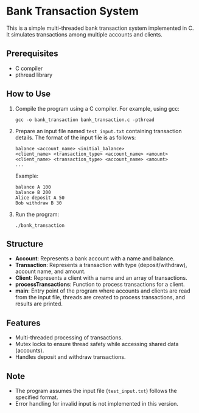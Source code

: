 # Bank Transaction System

This is a simple multi-threaded bank transaction system implemented in C. It simulates transactions among multiple accounts and clients.

## Prerequisites
- C compiler
- pthread library

## How to Use
1. Compile the program using a C compiler. For example, using gcc:
    ```
    gcc -o bank_transaction bank_transaction.c -pthread
    ```

2. Prepare an input file named `test_input.txt` containing transaction details. The format of the input file is as follows:
    ```
    balance <account_name> <initial_balance>
    <client_name> <transaction_type> <account_name> <amount>
    <client_name> <transaction_type> <account_name> <amount>
    ...
    ```

    Example:
    ```
    balance A 100
    balance B 200
    Alice deposit A 50
    Bob withdraw B 30
    ```

3. Run the program:
    ```
    ./bank_transaction
    ```

## Structure
- **Account**: Represents a bank account with a name and balance.
- **Transaction**: Represents a transaction with type (deposit/withdraw), account name, and amount.
- **Client**: Represents a client with a name and an array of transactions.
- **processTransactions**: Function to process transactions for a client.
- **main**: Entry point of the program where accounts and clients are read from the input file, threads are created to process transactions, and results are printed.

## Features
- Multi-threaded processing of transactions.
- Mutex locks to ensure thread safety while accessing shared data (accounts).
- Handles deposit and withdraw transactions.

## Note
- The program assumes the input file (`test_input.txt`) follows the specified format.
- Error handling for invalid input is not implemented in this version.

